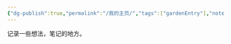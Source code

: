 ```yaml
---
{"dg-publish":true,"permalink":"/我的主页/","tags":["gardenEntry"],"noteIcon":"","created":"","updated":""}
---
```



记录一些想法，笔记的地方。
